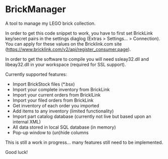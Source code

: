 # BrickManager
A tool to manage my LEGO brick collection.

In order to get this code snippet to work, you have to first set BrickLink key/secret pairs in the settings diaglog (Extras > Settings... > Connection).
You can apply for these values on the Bricklink.com site (https://www.bricklink.com/v2/api/register_consumer.page).

In order to get the software to compile you will need ssleay32.dll and libeay32.dll in your workspace (required for SSL support).

Currently supported features:
* Import BrickStock files (*.bsx)
* Import your complete inventory from BrickLink
* Import your current orders from BricklLink
* Import your filed orders from BrickLink
* Get inventory of each order you imported
* Add items to any inventory (limited functionality)
* Import part catalog database (currently not live but based upon an internal XML)
* All data stored in local SQL database (in memory)
* Pop-up window to (un)hide columns

This is still a work in progress... many features still need to be implemented.

Good luck!
